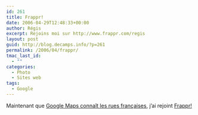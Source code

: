 ```yaml
---
id: 261
title: Frappr!
date: 2006-04-29T12:48:33+00:00
author: Régis
excerpt: Rejoins moi sur http://www.frappr.com/regis
layout: post
guid: http://blog.decamps.info/?p=261
permalink: /2006/04/frappr/
tmac_last_id:
  - ""
categories:
  - Photo
  - Sites web
tags:
  - Google
---
```

Maintenant que [Google Maps connaît les rues françaises](http://googleblog.blogspot.com/2006/04/google-maps-in-europe.html), j&rsquo;ai rejoint [Frappr!](http://www.frappr.com/regis)